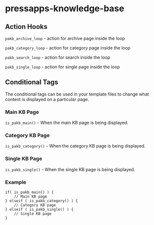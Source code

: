 # pressapps-knowledge-base
## Action Hooks
`pakb_archive_loop` - action for archive page inside the loop

`pakb_category_loop` - action for category page inside the loop

`pakb_search_loop` - action for search inside the loop

`pakb_single_loop` - action for single page inside the loop

## Conditional Tags
The conditional tags can be used in your template files to change what content is displayed on a particular page.
### Main KB Page
`is_pakb_main()` - When the main KB page is being displayed.

### Category KB Page
`is_pakb_category()` - When the category KB page is being displayed.

### Single KB Page
`is_pakb_single()` - When the single KB page is being displayed.

### Example
```
if( is_pakb_main() ) {
	// Main KB page
} elseif ( is_pakb_category() ) {
	// Category KB page
} elseif ( is_pakb_single() ) {
	// Single KB page
}
```